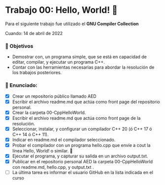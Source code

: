 # Trabajo 00: Hello, World! :raising_hand:

Para el siguiente trabajo fue utilizado el **GNU Compiler Collection**

Cuando: 14 de abril de 2022


### :pushpin: Objetivos
* Demostrar con, un programa simple, que se está en capacidad de editar,
compilar, y ejecutar un programa C++.
* Contar con las herramientas necesarias para abordar la resolución de los
trabajos posteriores.


### :receipt: Enunciado:
- [x] Crear un repositorio público llamado AED
- [x] Escribir el archivo readme.md que actúa como front page del repositorio personal.
- [x] Crear la carpeta 00-CppHelloWorld.
- [x] Escribir el archivo readme.md que actúa como front page de la resolución.
- [x] Seleccionar, instalar, y configurar un compilador C++ 20 (ó C++ 17 ó C++ 14 ó C++ 11).
- [x] Indicar en readme.md el compilador seleccionado.
- [x] Probar el compilador con un programa hello.cpp que envíe a cout la línea Hello, World! o similar. :raising_hand:
- [x] Ejecutar el programa, y capturar su salida en un archivo output.txt.
- [x] Publicar en el repositorio personal AED la carpeta 00-CppHelloWorld con readme.md, hello.cpp, y output.txt .
- [ ] La última tarea es informar el usuario GitHub en la lista indicada en el curso
